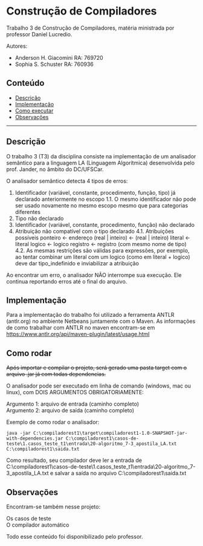 # Construção de Compiladores

Trabalho 3 de Construção de Compiladores, matéria ministrada por professor Daniel Lucredio.

Autores: 
- Anderson H. Giacomini RA: 769720
- Sophia S. Schuster RA: 760936

## Conteúdo
- [Descrição](#descricao)
- [Implementação](#implementacao)
- [Como executar](#como)
- [Observações](#obs)

*******

<div id='descricao'>

## Descrição

O trabalho 3 (T3) da disciplina consiste na implementação de um analisador semântico para a linguagem LA (Linguagem Algorítmica) desenvolvida pelo prof. Jander, no âmbito do DC/UFSCar. 

O analisador semântico detecta 4 tipos de erros:
  
1. Identificador (variável, constante, procedimento, função, tipo) já declarado anteriormente no escopo
1.1.  O mesmo identificador não pode ser usado novamente no mesmo escopo mesmo que para categorias diferentes
2. Tipo não declarado
3. Identificador (variável, constante, procedimento, função) não declarado
4. Atribuição não compatível com o tipo declarado
4.1. Atribuições possíveis
ponteiro ← endereço
(real | inteiro) ← (real | inteiro)
literal ← literal
logico ← logico
registro ← registro (com mesmo nome de tipo)
4.2. As mesmas restrições são válidas para expressões, por exemplo, ao tentar combinar um literal com um logico (como em literal + logico) deve dar tipo_indefinido e inviabilizar a atribuição

Ao encontrar um erro, o analisador NÃO interrompe sua execução. Ele continua reportando erros até o final do arquivo.

<div id='implementacao'>

## Implementação

Para a implementação do trabalho foi utilizado a ferramenta ANTLR (antlr.org) no ambiente Netbeans juntamente com o Maven. As informações de como trabalhar com ANTLR no maven encontram-se em https://www.antlr.org/api/maven-plugin/latest/usage.html

<div id='como'>

## Como rodar

<strike>Após importar e compilar o projeto, será gerado uma pasta target com o arquivo .jar já com todas dependencias.</strike>
  
O analisador pode ser executado em linha de comando (windows, mac ou linux), com DOIS ARGUMENTOS OBRIGATORIAMENTE:
  
Argumento 1: arquivo de entrada (caminho completo)<br>
Argumento 2: arquivo de saída (caminho completo)

Exemplo de como rodar o analisador:

```
java -jar C:\compiladorest1\target\compiladorest1-1.0-SNAPSHOT-jar-with-dependencies.jar C:\compiladorest1\casos-de-teste\1.casos_teste_t1\entrada\20-algoritmo_7-3_apostila_LA.txt C:\compiladorest1\saida.txt
```

Como resultado, seu compilador deve ler a entrada de C:\compiladorest1\casos-de-teste\1.casos_teste_t1\entrada\20-algoritmo_7-3_apostila_LA.txt e salvar a saída no arquivo C:\compiladorest1\saida.txt

<div id='obs'>

## Observações

Encontram-se também nesse projeto:
  
Os casos de teste <br>
O compilador automático 

Todo esse conteúdo foi disponibilizado pelo professor. 

